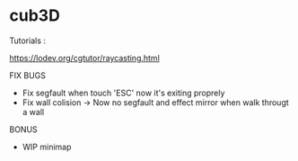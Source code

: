 # cub3D

Tutorials : 

https://lodev.org/cgtutor/raycasting.html

FIX BUGS

- Fix segfault when touch 'ESC' now it's exiting proprely
- Fix wall colision -> Now no segfault and effect mirror when walk througt a wall

BONUS

- WIP minimap